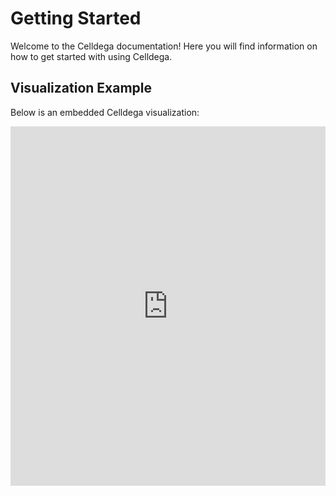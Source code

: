 # Getting Started

Welcome to the Celldega documentation! Here you will find information on how to get started with using Celldega.

## Visualization Example

Below is an embedded Celldega visualization:

<iframe width="100%" height="575" frameborder="0"
  src="https://observablehq.com/embed/@cornhundred/celldega-xenium-bone-marrow-example?cells=root"></iframe>

<!-- <div id="app" style="width: 800px; height: 800px; overflow: hidden;"></div>

<script type="module">
    import('https://unpkg.com/celldega@0.2.2/src/celldega/static/widget.js?module').then(celldega => {
        // use the imported functions
        const token = '';
        const ini_x = 4500;
        const ini_y = 3200;
        const ini_z = 0;
        const ini_zoom = -2.5;

        const base_url = 'https://raw.githubusercontent.com/broadinstitute/celldega_data_human-bone-and-bone-marrow/main/Xenium_V1_hBoneMarrow_nondiseased_section_outs_landscape_files';

        // create and append the visualization.
        let el = document.querySelector("#app");

        // Add container styles to ensure it respects the parent size
        const containerStyles = `
            #app * {
                max-width: 100%;
                max-height: 100%;
                box-sizing: border-box;
                overflow: hidden;
            }
        `;
        const styleSheet = document.createElement("style");
        styleSheet.type = "text/css";
        styleSheet.innerText = containerStyles;
        document.head.appendChild(styleSheet);

        celldega.default.landscape_ist(
            el,
            {},
            token,
            ini_x,
            ini_y,
            ini_z,
            ini_zoom,
            base_url,
            'Xenium_Prime_Human_Lymph_Node_Reactive_FFPE_outs',
            0.25
        );
    }).catch(error => {
        console.error('Error loading module:', error);
    });
</script> -->
